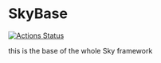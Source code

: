 # SkyBase

[![Actions Status](https://github.com/SkyFW/SkyBase/workflows/{Maven%20Package}/badge.svg)](https://github.com/SkyFW/SkyBase/actions)

this is the base of the whole Sky framework
